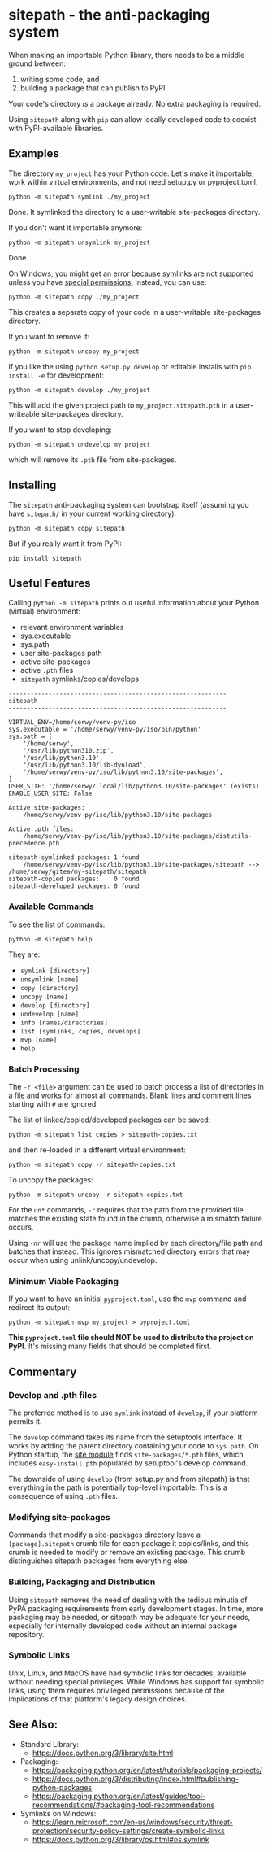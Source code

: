 # sitepath - the anti-packaging system

When making an importable Python library, there needs to be a middle ground between:

1. writing some code, and
2. building a package that can publish to PyPI.

Your code's directory _is_ a package already. No extra packaging is required.

Using `sitepath` along with `pip` can allow locally developed code to coexist with PyPI-available libraries.

## Examples

The directory `my_project` has your Python code. Let's make it importable, work within virtual environments, and not need setup.py or pyproject.toml.

    python -m sitepath symlink ./my_project

Done. It symlinked the directory to a user-writable site-packages directory.

If you don't want it importable anymore:

    python -m sitepath unsymlink my_project

Done.

On Windows, you might get an error because symlinks are not supported unless you have [special permissions.](https://docs.python.org/3/library/os.html#os.symlink)  Instead, you can use:

    python -m sitepath copy ./my_project

This creates a separate copy of your code in a user-writable site-packages directory.

If you want to remove it:

    python -m sitepath uncopy my_project

If you like the using `python setup.py develop` or editable installs with `pip install -e` for development:

    python -m sitepath develop ./my_project

This will add the given project path to `my_project.sitepath.pth` in a user-writeable site-packages directory.

If you want to stop developing:

    python -m sitepath undevelop my_project

which will remove its `.pth` file from site-packages.


## Installing

The `sitepath` anti-packaging system can bootstrap itself (assuming you have `sitepath/` in your current working directory).

    python -m sitepath copy sitepath

But if you really want it from PyPI:

    pip install sitepath


## Useful Features

Calling `python -m sitepath` prints out useful information about your Python (virtual) environment:

- relevant environment variables
- sys.executable
- sys.path
- user site-packages path
- active site-packages
- active `.pth` files
- `sitepath` symlinks/copies/develops

```
------------------------------------------------------------
sitepath
------------------------------------------------------------

VIRTUAL_ENV=/home/serwy/venv-py/iso
sys.executable = '/home/serwy/venv-py/iso/bin/python'
sys.path = [
    '/home/serwy',
    '/usr/lib/python310.zip',
    '/usr/lib/python3.10',
    '/usr/lib/python3.10/lib-dynload',
    '/home/serwy/venv-py/iso/lib/python3.10/site-packages',
]
USER_SITE: '/home/serwy/.local/lib/python3.10/site-packages' (exists)
ENABLE_USER_SITE: False

Active site-packages:
    /home/serwy/venv-py/iso/lib/python3.10/site-packages

Active .pth files:
    /home/serwy/venv-py/iso/lib/python3.10/site-packages/distutils-precedence.pth

sitepath-symlinked packages: 1 found
    /home/serwy/venv-py/iso/lib/python3.10/site-packages/sitepath --> /home/serwy/gitea/my-sitepath/sitepath
sitepath-copied packages:    0 found
sitepath-developed packages: 0 found

```

### Available Commands

To see the list of commands:

    python -m sitepath help

They are:
- `symlink [directory]`
- `unsymlink [name]`
- `copy [directory]`
- `uncopy [name]`
- `develop [directory]`
- `undevelop [name]`
- `info [names/directories]`
- `list [symlinks, copies, develops]`
- `mvp [name]`
- `help`

### Batch Processing

The `-r <file>` argument can be used to batch process a list of directories in a file and works for almost all commands. Blank lines and comment lines starting with `#` are ignored.

The list of linked/copied/developed packages can be saved:

    python -m sitepath list copies > sitepath-copies.txt

and then re-loaded in a different virtual environment:

    python -m sitepath copy -r sitepath-copies.txt

To uncopy the packages:

    python -m sitepath uncopy -r sitepath-copies.txt

For the `un*` commands, `-r` requires that the path from the provided file matches the existing state found in the crumb, otherwise a mismatch failure occurs.

Using `-nr` will use the package name implied by each directory/file path and batches that instead. This ignores mismatched directory errors that may occur when using unlink/uncopy/undevelop.


### Minimum Viable Packaging

If you want to have an initial `pyproject.toml`, use the `mvp` command and redirect
its output:

    python -m sitepath mvp my_project > pyproject.toml

__This `pyproject.toml` file should NOT be used to distribute the project on PyPI.__ It's missing many fields that should be completed first.

## Commentary

### Develop and .pth files

The preferred method is to use `symlink` instead of `develop`, if your platform permits it.

The `develop` command takes its name from the setuptools interface. It works by adding the parent directory containing your code to `sys.path`. On Python startup, the [site module](https://docs.python.org/3/library/site.html) finds `site-packages/*.pth` files, which includes `easy-install.pth` populated by setuptool's develop command.

The downside of using `develop` (from setup.py and from sitepath) is that everything in the path is potentially top-level importable. This is a consequence of using `.pth` files.

### Modifying site-packages

Commands that modify a site-packages directory leave a `[package].sitepath` crumb file for each package it copies/links, and this crumb is needed to modify or remove an existing package. This crumb distinguishes sitepath packages from everything else.

### Building, Packaging and Distribution

Using `sitepath` removes the need of dealing with the tedious minutia of PyPA packaging requirements from early development stages. In time, more packaging may be needed, or sitepath may be adequate for your needs, especially for internally developed code without an internal package repository.

### Symbolic Links

Unix, Linux, and MacOS have had symbolic links for decades, available without needing special privileges. While Windows has support for symbolic links, using them requires privileged permissions because of the implications of that platform's legacy design choices.

## See Also:
- Standard Library:
    - https://docs.python.org/3/library/site.html
- Packaging:
    - https://packaging.python.org/en/latest/tutorials/packaging-projects/
    - https://docs.python.org/3/distributing/index.html#publishing-python-packages
    - https://packaging.python.org/en/latest/guides/tool-recommendations/#packaging-tool-recommendations
- Symlinks on Windows:
    - https://learn.microsoft.com/en-us/windows/security/threat-protection/security-policy-settings/create-symbolic-links
    - https://docs.python.org/3/library/os.html#os.symlink
